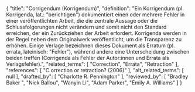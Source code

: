 {
    "title": "Corrigendum (Korrigendum)",
    "definition": "Ein Korrigendum (pl. Korrigenda, lat.: \"berichtigen\") dokumentiert einen oder mehrere Fehler in einer veröffentlichten Arbeit, die die zentrale Aussage oder die Schlussfolgerungen nicht verändern und somit nicht den Standard erreichen, der ein Zurückziehen der Arbeit erfordert. Korrigenda werden in der Regel neben dem Originalwerk veröffentlicht, um die Transparenz zu erhöhen. Einige Verlage bezeichnen dieses Dokument als Erratum (pl. errata, lateinisch: \"Fehler\"), während andere eine Unterscheidung zwischen beiden treffen (Corrigenda als Fehler der Autor:innen und Errata als Verlagsfehler).",
    "related_terms": [
        "Correction",
        "Errata",
        "Retraction"
    ],
    "references": [
        "C orrection or retraction? (2006)"
    ],
    "alt_related_terms": [
        null
    ],
    "drafted_by": [
        "Charlotte R. Pennington"
    ],
    "reviewed_by": [
        "Bradley Baker ",
        "Nick Ballou",
        "Wanyin Li",
        "Adam Parker",
        "Emily A. Williams"
    ]
}